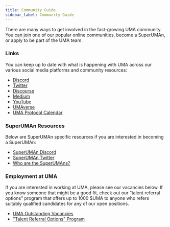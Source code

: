 ```yaml
---
title: Community Guide
sidebar_label: Community Guide
---
```


There are many ways to get involved in the fast-growing UMA community. You can join one of our popular online communities, become a SuperUMAn, or apply to be part of the UMA team.

### Links
You can keep up to date with what is happening with UMA across our various social media platforms and community resources:
- [Discord](https://discord.umaproject.org/)
- [Twitter](https://twitter.com/UMAprotocol)
- [Discourse](https://discourse.umaproject.org/)
- [Medium](https://medium.com/uma-project)
- [YouTube](https://www.youtube.com/channel/UC-3qS7FXxCd7gBMLttmTirw/playlists)
- [UMAverse](https://projects.umaproject.org/)
- [UMA Protocol Calendar](http://calendar.umaproject.org/)

### SuperUMAn Resources
Below are SuperUMAn specific resources if you are interested in becoming a SuperUMAn:
- [SuperUMAn Discord](https://discord.gg/WaSdQwJu)
- [SuperUMAn Twitter](https://twitter.com/SuperUmans)
- [Who are the SuperUMAns?](/community/superUMAns)

### Employment at UMA
If you are interested in working at UMA, please see our vacancies below. If you know someone that might be a good fit, check out our “talent referral options” program that offers up to 1000 $UMA to anyone who refers suitably qualified candidates for any of our open positions.
- [UMA Outstanding Vacancies](https://angel.co/company/uma-project)
- ["Talent Referral Options" Program](https://medium.com/uma-project/talent-referral-options-program-170bc347542a)
